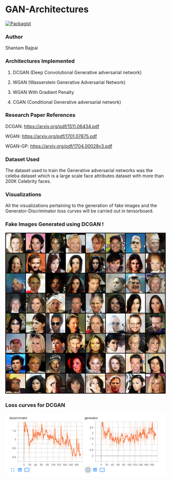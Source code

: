 # GAN-Architectures

[![Packagist](https://img.shields.io/packagist/l/doctrine/orm.svg)](LICENSE.md)

### Author
Shantam Bajpai 

### Architectures Implemented
1. DCGAN (Deep Convolutional Generative adversarial network)

2. WGAN (Wasserstein Generative Adversarial Network)

3. WGAN With Gradient Penalty

4. CGAN (Conditional Generative adversarial network)

### Research Paper References
DCGAN: https://arxiv.org/pdf/1511.06434.pdf

WGAN: https://arxiv.org/pdf/1701.07875.pdf

WGAN-GP: https://arxiv.org/pdf/1704.00028v3.pdf

### Dataset Used
The dataset used to train the Generative adversarial networks was the celeba dataset which is a large scale face attributes dataset with more than 200K Celebrity faces.

### Visualizations

All the visualizations pertaining to the generation of fake images and the Generator-Discriminator loss curves will be carried out in tensorboard.  

### Fake Images Generated using DCGAN !
![Screenshot](DCGAN/Fake_images.png) 

### Loss curves for DCGAN
![Screenshot](DCGAN/loss_curves.PNG)
